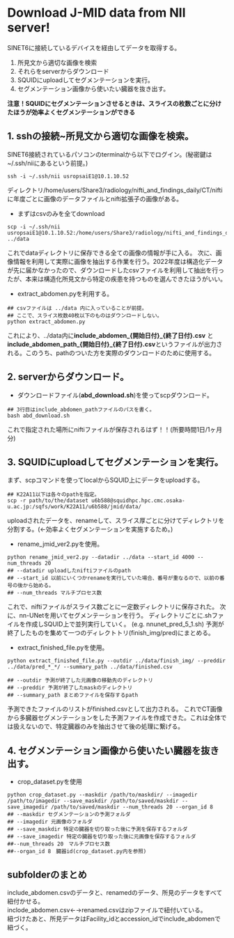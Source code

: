 # Download J-MID data from NII server!

SINET6に接続しているデバイスを経由してデータを取得する。

 1. 所見文から適切な画像を検索
 2. それらをserverからダウンロード
 3. SQUIDにuploadしてセグメンテーションを実行。
 4. セグメンテーション画像から使いたい臓器を抜き出す。

 **注意！SQUIDにセグメンテーションさせるときは、スライスの枚数ごとに分けたほうが効率よくセグメンテーションができる**
 

 ## 1. sshの接続~所見文から適切な画像を検索。

 SINET6接続されているパソコンのterminalから以下でログイン。(秘密鍵は~/.ssh/niiにあるという前提。)
```
ssh -i ~/.ssh/nii usropsaiE1@10.1.10.52
```
ディレクトリ/home/users/Share3/radiology/nifti_and_findings_daily/CT/nifti  に年度ごとに画像のデータファイルとnifti拡張子の画像がある。
* まずはcsvのみを全てdownload
```
scp -i ~/.ssh/nii usropsaiE1@10.1.10.52:/home/users/Share3/radiology/nifti_and_findings_daily/CT/nifti/202*/*.csv ../data
```
これでdataディレクトリに保存できる全ての画像の情報が手に入る。
次に、画像情報を利用して実際に画像を抽出する作業を行う。2022年度は構造化データが先に届かなかったので、ダウンロードしたcsvファイルを利用して抽出を行ったが、本来は構造化所見文から特定の疾患を持つものを選んできたほうがいい。
* extract_abdomen.pyを利用する。
```
## csvファイルは ../data 内に入っていることが前提。
## ここで、スライス枚数40枚以下のものはダウンロードしない。
python extract_abdomen.py
```
これにより、../data内に**include_abdomen_{開始日付}_{終了日付}.csv** と **include_abdomen_path_{開始日付}_{終了日付}.csv**というファイルが出力される。このうち、pathのついた方を実際のダウンロードのために使用する。

## 2. serverからダウンロード。
* ダウンロードファイル(**abd_download.sh**)を使ってscpダウンロード。
```
## 3行目はinclude_abdomen_pathファイルのパスを書く。
bash abd_download.sh
```
これで指定された場所にniftiファイルが保存されるはず！！(所要時間1日/1ヶ月分)

## 3. SQUIDにuploadしてセグメンテーションを実行。

まず、scpコマンドを使ってlocalからSQUID上にデータをuploadする。
```
## K22A11以下は各々のpathを指定。
scp -r path/to/the/dataset u6b588@squidhpc.hpc.cmc.osaka-u.ac.jp:/sqfs/work/K22A11/u6b588/jmid/data/
```
uploadされたデータを、renameして、スライス厚ごとに分けてディレクトリを分割する。(←効率よくセグメンテーションを実施するため。)
* rename_jmid_ver2.pyを使用。
```
python rename_jmid_ver2.py --datadir ../data --start_id 4000 --num_threads 20
## --datadir uploadしたniftiファイルのpath
## --start_id 以前にいくつかrenameを実行していた場合、番号が重なるので、以前の番号の後から始める。
## --num_threads マルチプロセス数
```
これで、niftiファイルがスライス数ごとに一定数ディレクトリに保存された。
次に、nn-UNetを用いてセグメンテーションを行う。
ディレクトリごとに.shファイルを作成しSQUID上で並列実行していく。
(e.g. nnunet_pred_5_1.sh)
予測が終了したものを集めて一つのディレクトトリ(finish_img/pred)にまとめる。
* extract_finished_file.pyを使用。
```
python extract_finished_file.py --outdir ../data/finish_img/ --preddir ../data/pred_*_*/ --summary_path ../data/finished.csv

## --outdir 予測が終了した元画像の移動先のディレクトリ
## --preddir 予測が終了したmaskのディレクトリ
## --summary_path まとめファイルを保存するpath
```
予測できたファイルのリストがfinished.csvとして出力される。
これでCT画像から多臓器セグメンテーションをした予測ファイルを作成できた。これは全体では扱えないので、特定臓器のみを抽出させて後の処理に繋げる。
## 4. セグメンテーション画像から使いたい臓器を抜き出す。

* crop_dataset.pyを使用
```
python crop_dataset.py --maskdir /path/to/maskdir/ --imagedir /path/to/imagedir --save_maskdir /path/to/saved/maskdir --save_imagedir /path/to/saved/maskdir --num_threads 20 --organ_id 8
## --maskdir セグメンテーションの予測フォルダ
## --imagedir 元画像のフォルダ
## --save_maskdir 特定の臓器を切り取った後に予測を保存するフォルダ
## --save_imagedir 特定の臓器を切り取った後に元画像を保存するフォルダ
##--num_threads 20　マルチプロセス数
##--organ_id 8　臓器id(crop_dataset.py内を参照)
```

## subfolderのまとめ
include_abdomen.csvのデータと、renamedのデータ、所見のデータをすべて紐付かせる。  
inclode_abdomen.csv←→renamed.csvはzipファイルで紐付いている。  
紐づけたあと、所見データはFacility_idとaccession_idでinclude_abdomenで紐づく。  
